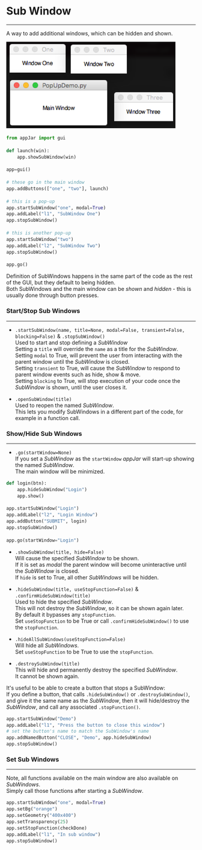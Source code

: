 # Sub Window  
---  
A way to add additional windows, which can be hidden and shown.  

![SubWindow](img/layouts/subWin.png)

```python
from appJar import gui 

def launch(win):
    app.showSubWindow(win)

app=gui()

# these go in the main window
app.addButtons(["one", "two"], launch)

# this is a pop-up
app.startSubWindow("one", modal=True)
app.addLabel("l1", "SubWindow One")
app.stopSubWindow()

# this is another pop-up
app.startSubWindow("two")
app.addLabel("l2", "SubWindow Two")
app.stopSubWindow()

app.go()
```

Definition of SubWindows happens in the same part of the code as the rest of the GUI, but they default to being hidden.  
Both SubWindows and the main window can be *shown* and *hidden* - this is usually done through button presses.  

### Start/Stop Sub Windows  
---

* `.startSubWindow(name, title=None, modal=False, transient=False, blocking=False)` & `.stopSubWindow()`  
    Used to start and stop defining a *SubWindow*  
    Setting a `title` will override the `name` as a title for the *SubWindow*.  
    Setting `modal` to True, will prevent the user from interacting with the parent window until the *SubWindow* is closed.  
    Setting `transient` to True, will cause the *SubWindow* to respond to parent window events such as hide, show & move.  
    Setting `blocking` to True, will stop execution of your code once the *SubWindow* is shown, until the user closes it.  

* `.openSubWindow(title)`  
    Used to reopen the named *SubWindow*.  
    This lets you modify SubWindows in a different part of the code, for example in a function call.  

### Show/Hide Sub Windows  
---

* `.go(startWindow=None)`  
    If you set a *SubWindow* as the ```startWindow``` *appJar* will start-up showing the named *SubWindow*.  
    The main window will be minimized.  

```python
def login(btn):
    app.hideSubWindow("Login")
    app.show()

app.startSubWindow("Login")
app.addLabel("l2", "Login Window")
app.addButton("SUBMIT", login)
app.stopSubWindow()

app.go(startWindow="Login")
```

* `.showSubWindow(title, hide=False)`  
    Will cause the specified *SubWindow* to be shown.  
    If it is set as *modal* the parent window will become uninteractive until the *SubWindow* is closed.  
    If `hide` is set to True, all other *SubWindows* will be hidden.  

* `.hideSubWindow(title, useStopFunction=False)` & `.confirmHideSubWindow(title)`  
    Used to hide the specified *SubWindow*.  
    This will not destroy the *SubWindow*, so it can be shown again later.  
    By default it bypasses any `stopFunction`.  
    Set `useStopFunction` to be True or call `.confirmHideSubWindow()` to use the `stopFunction`.  

* `.hideAllSubWindows(useStopFunction=False)`  
    Will hide all *SubWindows*.  
    Set `useStopFunction` to be True to use the `stopFunction`.  

* `.destroySubWindow(title)`  
    This will hide and permanently destroy the specified *SubWindow*.  
    It cannot be shown again.  

It's useful to be able to create a button that stops a SubWindow:  
If you define a button, that calls `.hideSubWindow()` or `.destroySubWindow()`, and give it the same name as the *SubWindow*, then it will hide/destroy the *SubWindow*, and call any associated `.stopFunction()`.  

```python
app.startSubWindow("Demo")
app.addLabel("l1", "Press the button to close this window")
# set the button's name to match the SubWindow's name
app.addNamedButton("CLOSE", "Demo", app.hideSubWindow)
app.stopSubWindow()
```
### Set Sub Windows  
---

Note, all functions available on the main window are also available on *SubWindows*.  
Simply call those functions after starting a *SubWindow*.  

```python
app.startSubWindow("one", modal=True)
app.setBg("orange")
app.setGeometry("400x400")
app.setTransparency(25)
app.setStopFunction(checkDone)
app.addLabel("l1", "In sub window")
app.stopSubWindow()
```

